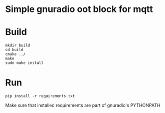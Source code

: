 # Simple gnuradio oot block for mqtt #

# Build #

    mkdir build
    cd build
    cmake ../
    make
    sudo make install

# Run #

    pip install -r requirements.txt

Make sure that installed requirements are part of gnuradio's PYTHONPATH
